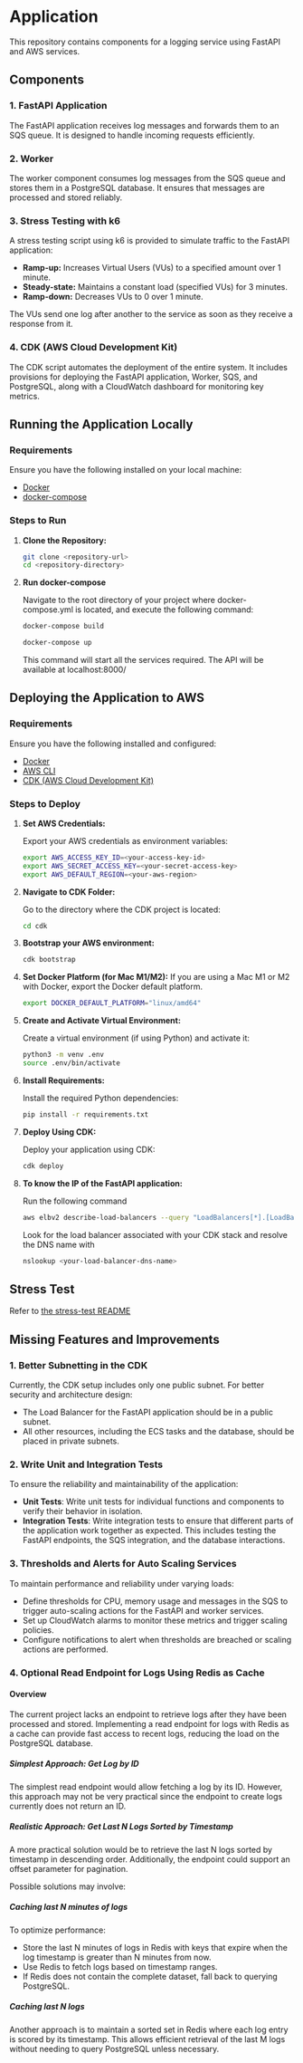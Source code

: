 # Application

This repository contains components for a logging service using FastAPI and AWS services.

## Components

### 1. FastAPI Application

The FastAPI application receives log messages and forwards them to an SQS queue. It is designed to handle incoming requests efficiently.

### 2. Worker

The worker component consumes log messages from the SQS queue and stores them in a PostgreSQL database. It ensures that messages are processed and stored reliably.

### 3. Stress Testing with k6

A stress testing script using k6 is provided to simulate traffic to the FastAPI application:

- **Ramp-up:** Increases Virtual Users (VUs) to a specified amount over 1 minute.
- **Steady-state:** Maintains a constant load (specified VUs) for 3 minutes.
- **Ramp-down:** Decreases VUs to 0 over 1 minute.

The VUs send one log after another to the service as soon as they receive a response from it.

### 4. CDK (AWS Cloud Development Kit)

The CDK script automates the deployment of the entire system. It includes provisions for deploying the FastAPI application, Worker, SQS, and PostgreSQL, along with a CloudWatch dashboard for monitoring key metrics.

## Running the Application Locally

### Requirements

Ensure you have the following installed on your local machine:

- [Docker](https://www.docker.com/)
- [docker-compose](https://docs.docker.com/compose/)

### Steps to Run

1. **Clone the Repository:**

   ```bash
   git clone <repository-url>
   cd <repository-directory>
   ```

2. **Run docker-compose**

    Navigate to the root directory of your project where docker-compose.yml is located, and execute the following command:

    ```bash
    docker-compose build
    ```
    ```bash
    docker-compose up
    ```
    This command will start all the services required. The API will be available at localhost:8000/


## Deploying the Application to AWS

### Requirements

Ensure you have the following installed and configured:
- [Docker](https://www.docker.com/)
- [AWS CLI](https://aws.amazon.com/cli/)
- [CDK (AWS Cloud Development Kit)](https://docs.aws.amazon.com/cdk/latest/guide/getting_started.html)

### Steps to Deploy

1. **Set AWS Credentials:**

   Export your AWS credentials as environment variables:
   ```bash
   export AWS_ACCESS_KEY_ID=<your-access-key-id>
   export AWS_SECRET_ACCESS_KEY=<your-secret-access-key>
   export AWS_DEFAULT_REGION=<your-aws-region>
   ```

2. **Navigate to CDK Folder:**

   Go to the directory where the CDK project is located:
   ```bash
   cd cdk
   ```

3. **Bootstrap your AWS environment:**
   ```bash
   cdk bootstrap
   ```

4. **Set Docker Platform (for Mac M1/M2):**
   If you are using a Mac M1 or M2 with Docker, export the Docker default platform.
   ```bash
   export DOCKER_DEFAULT_PLATFORM="linux/amd64"
   ```

5. **Create and Activate Virtual Environment:**

   Create a virtual environment (if using Python) and activate it:
   ```bash
   python3 -m venv .env
   source .env/bin/activate
   ```

6. **Install Requirements:**

   Install the required Python dependencies:
   ```bash
   pip install -r requirements.txt
   ```

7. **Deploy Using CDK:**

   Deploy your application using CDK:
   ```bash
   cdk deploy
   ```

8. **To know the IP of the FastAPI application:**

    Run the following command
    ```bash
    aws elbv2 describe-load-balancers --query "LoadBalancers[*].[LoadBalancerName,DNSName]" --output table
    ```
    Look for the load balancer associated with your CDK stack and resolve the DNS name with
    ```bash
    nslookup <your-load-balancer-dns-name>
    ```


## Stress Test
   Refer to [the stress-test README](stress-test/README.md)


## Missing Features and Improvements

### 1. Better Subnetting in the CDK

Currently, the CDK setup includes only one public subnet. For better security and architecture design:
- The Load Balancer for the FastAPI application should be in a public subnet.
- All other resources, including the ECS tasks and the database, should be placed in private subnets.

### 2. Write Unit and Integration Tests

To ensure the reliability and maintainability of the application:
- **Unit Tests**: Write unit tests for individual functions and components to verify their behavior in isolation.
- **Integration Tests**: Write integration tests to ensure that different parts of the application work together as expected. This includes testing the FastAPI endpoints, the SQS integration, and the database interactions.

### 3. Thresholds and Alerts for Auto Scaling Services

To maintain performance and reliability under varying loads:
- Define thresholds for CPU, memory usage and messages in the SQS to trigger auto-scaling actions for the FastAPI and worker services.
- Set up CloudWatch alarms to monitor these metrics and trigger scaling policies.
- Configure notifications to alert when thresholds are breached or scaling actions are performed.


### 4. Optional Read Endpoint for Logs Using Redis as Cache

#### Overview

The current project lacks an endpoint to retrieve logs after they have been processed and stored. Implementing a read endpoint for logs with Redis as a cache can provide fast access to recent logs, reducing the load on the PostgreSQL database.


##### Simplest Approach: Get Log by ID

The simplest read endpoint would allow fetching a log by its ID. However, this approach may not be very practical since the endpoint to create logs currently does not return an ID.

##### Realistic Approach: Get Last N Logs Sorted by Timestamp

A more practical solution would be to retrieve the last N logs sorted by timestamp in descending order. Additionally, the endpoint could support an offset parameter for pagination.

Possible solutions may involve:

##### Caching last N minutes of logs

To optimize performance:
- Store the last N minutes of logs in Redis with keys that expire when the log timestamp is greater than N minutes from now.
- Use Redis to fetch logs based on timestamp ranges.
- If Redis does not contain the complete dataset, fall back to querying PostgreSQL.

##### Caching last N logs

Another approach is to maintain a sorted set in Redis where each log entry is scored by its timestamp. This allows efficient retrieval of the last M logs without needing to query PostgreSQL unless necessary.
